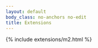 ```yaml
---
layout: default
body_class: no-anchors no-edit
title: Extensions
---
```


{% include extensions/m2.html %}
